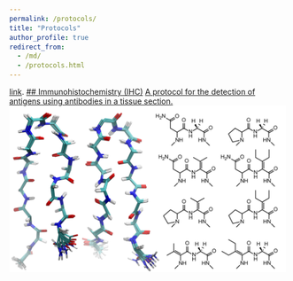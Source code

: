 ```yaml
---
permalink: /protocols/
title: "Protocols"
author_profile: true
redirect_from:
  - /md/
  - /protocols.html
---
```


[link](http://github.com "Github").
[## Immunohistochemistry (IHC)](http://github.com "## Immunohistochemistry (IHC)")
<a href="https://chemrxiv.org/s/c3ceb27a7adb6d7e0acb" target="_blank">
  A protocol for the detection of antigens using antibodies in a tissue section.
  <img src='/images/betahairpin_2500.png' width='500' height='300'>
</a>

